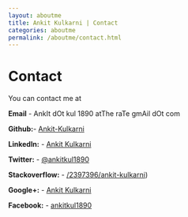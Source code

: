 ```yaml
---
layout: aboutme
title: Ankit Kulkarni | Contact
categories: aboutme
permalink: /aboutme/contact.html
---
```


Contact
=======

You can contact me at


**Email** - AnkIt dOt kul 1890 atThe raTe gmAil dOt com

**Github:**- [Ankit-Kulkarni](https://github.com/Ankit-Kulkarni/)

**LinkedIn:** - [Ankit Kulkarni](http://in.linkedin.com/pub/ankit-kulkarni/3b/455/552/)

**Twitter:** - [@ankitkul1890](https://twitter.com/AnkitKul1890)

**Stackoverflow:** - [/2397396/ankit-kulkarni](http://stackoverflow.com/users/2397396/ankit-kulkarni))

**Google+:** - [Ankit Kulkarni](https://plus.google.com/+AnkitKulkarni1/posts)

**Facebook:** - [ankitkul1890](https://www.facebook.com/ankitkul1890)

